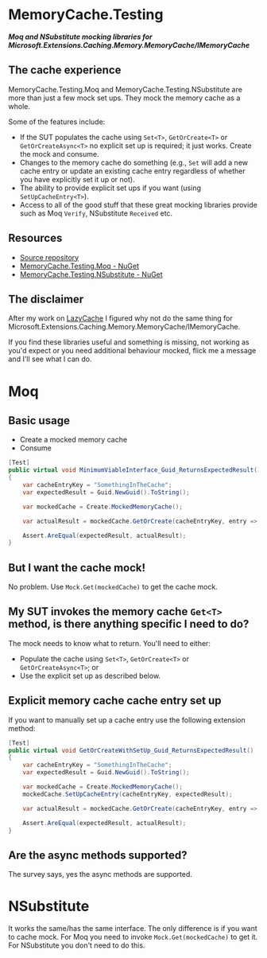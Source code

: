 # MemoryCache.Testing
__*Moq and NSubstitute mocking libraries for Microsoft.Extensions.Caching.Memory.MemoryCache/IMemoryCache*__

## The cache experience
MemoryCache.Testing.Moq and MemoryCache.Testing.NSubstitute are more than just a few mock set ups. They mock the memory cache as a whole.

Some of the features include:
- If the SUT populates the cache using `Set<T>`, `GetOrCreate<T>` or `GetOrCreateAsync<T>` no explicit set up is required; it just works. Create the mock and consume.
- Changes to the memory cache do something (e.g., `Set` will add a new cache entry or update an existing cache entry regardless of whether you have explicitly set it up or not).
- The ability to provide explicit set ups if you want (using `SetUpCacheEntry<T>`).
- Access to all of the good stuff that these great mocking libraries provide such as Moq ```Verify```, NSubstitute ```Received``` etc. 

## Resources
- [Source repository](https://github.com/rgvlee/MemoryCache.Testing)
- [MemoryCache.Testing.Moq - NuGet](https://www.nuget.org/packages/MemoryCache.Testing.Moq/)
- [MemoryCache.Testing.NSubstitute - NuGet](https://www.nuget.org/packages/MemoryCache.Testing.NSubstitute/)

## The disclaimer
After my work on [LazyCache](https://github.com/rgvlee/LazyCache.Testing) I figured why not do the same thing for Microsoft.Extensions.Caching.Memory.MemoryCache/IMemoryCache.

If you find these libraries useful and something is missing, not working as you'd expect or you need additional behaviour mocked, flick me a message and I'll see what I can do.

# Moq
## Basic usage
- Create a mocked memory cache
- Consume

``` C#
[Test]
public virtual void MinimumViableInterface_Guid_ReturnsExpectedResult()
{
    var cacheEntryKey = "SomethingInTheCache";
    var expectedResult = Guid.NewGuid().ToString();

    var mockedCache = Create.MockedMemoryCache();

    var actualResult = mockedCache.GetOrCreate(cacheEntryKey, entry => expectedResult);

    Assert.AreEqual(expectedResult, actualResult);
}
```

## But I want the cache mock!
No problem. Use `Mock.Get(mockedCache)` to get the cache mock.

## My SUT invokes the memory cache `Get<T>` method, is there anything specific I need to do?
The mock needs to know what to return. You'll need to either:
- Populate the cache using `Set<T>`, `GetOrCreate<T>` or `GetOrCreateAsync<T>`; or
- Use the explicit set up as described below.

## Explicit memory cache cache entry set up
If you want to manually set up a cache entry use the following extension method:

``` C#
[Test]
public virtual void GetOrCreateWithSetUp_Guid_ReturnsExpectedResult()
{
    var cacheEntryKey = "SomethingInTheCache";
    var expectedResult = Guid.NewGuid().ToString();

    var mockedCache = Create.MockedMemoryCache();
    mockedCache.SetUpCacheEntry(cacheEntryKey, expectedResult);

    var actualResult = mockedCache.GetOrCreate(cacheEntryKey, entry => expectedResult);

    Assert.AreEqual(expectedResult, actualResult);
}
```

## Are the async methods supported?
The survey says, yes the async methods are supported.

# NSubstitute
It works the same/has the same interface. The only difference is if you want to cache mock. For Moq you need to invoke `Mock.Get(mockedCache)` to get it. For NSubstitute you don't need to do this.